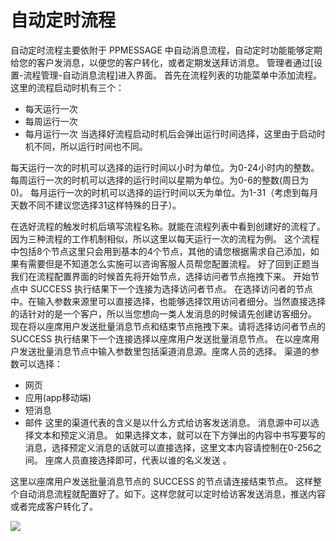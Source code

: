 # 自动定时流程
自动定时流程主要依附于 PPMESSAGE 中自动消息流程，自动定时功能能够定期给您的客户发消息，以便您的客户转化，或者定期发送拜访消息。
管理者通过[设置-流程管理-自动消息流程]进入界面。
首先在流程列表的功能菜单中添加流程。这里的流程启动时机有三个：
- 每天运行一次
- 每周运行一次
- 每月运行一次
当选择好流程启动时机后会弹出运行时间选择，这里由于启动时机不同，所以运行时间也不同。

每天运行一次的时机可以选择的运行时间以小时为单位。为0-24小时内的整数。
每周运行一次的时机可以选择的运行时间以星期为单位。为0-6的整数(周日为0)。
每月运行一次的时机可以选择的运行时间以天为单位。为1-31（考虑到每月天数不同不建议您选择31这样特殊的日子）。

在选好流程的触发时机后填写流程名称。就能在流程列表中看到创建好的流程了。因为三种流程的工作机制相似，所以这里以每天运行一次的流程为例。
这个流程中包括8个节点这里只会用到基本的4个节点，其他的请您根据需求自己添加，如果有需要但是不知道怎么实施可以咨询客服人员帮您配置流程。
好了回到正题当我们在流程配置界面的时候首先将开始节点，选择访问者节点拖拽下来。
开始节点中 SUCCESS 执行结果下一个连接为选择访问者节点。
在选择访问者的节点中。在输入参数来源里可以直接选择，也能够选择饮用访问者细分。当然直接选择的话针对的是一个客户，所以当您想向一类人发消息的时候请先创建访客细分。
现在将以座席用户发送批量消息节点和结束节点拖拽下来。请将选择访问者节点的 
 SUCCESS 执行结果下一个连接选择以座席用户发送批量消息节点。
在以座席用户发送批量消息节点中输入参数里包括渠道消息源。座席人员的选择。
渠道的参数可以选择：
- 网页
- 应用(app移动端)
- 短消息
- 邮件
这里的渠道代表的含义是以什么方式给访客发送消息。
消息源中可以选择文本和预定义消息。
如果选择文本，就可以在下方弹出的内容中书写要写的消息，选择预定义消息的话就可以直接选择，这里文本内容请控制在0-256之间。
座席人员直接选择即可，代表以谁的名义发送 。

这里以座席用户发送批量消息节点的 SUCCESS 的节点请连接结束节点。
这样整个自动消息流程就配置好了。如下。这样您就可以定时给访客发送消息，推送内容或者完成客户转化了。

![](https://upload-images.jianshu.io/upload_images/12406336-da2f910c68fa9902.png?imageMogr2/auto-orient/strip%7CimageView2/2/w/1240)

